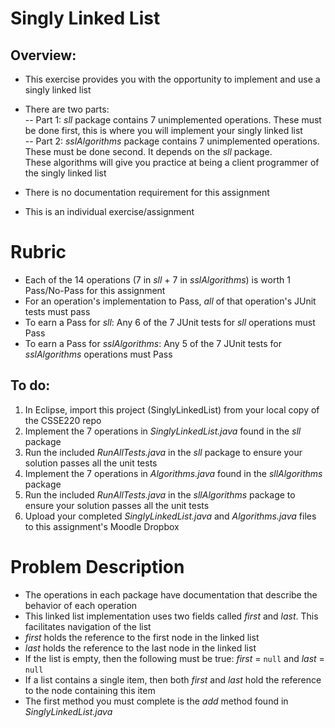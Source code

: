 # Singly Linked List

## Overview:
- This exercise provides you with the opportunity to implement and use a singly linked list
- There are two parts:
<br> -- Part 1: *sll* package contains 7 unimplemented operations. These must be done first, this is where you will implement your singly linked list
<br> -- Part 2: *sslAlgorithms* package contains 7 unimplemented operations. These must be done second. It depends on the *sll* package. 
<br>    These algorithms will give you practice at being a client programmer of the singly linked list


- There is no documentation requirement for this assignment
- This is an individual exercise/assignment

# Rubric

- Each of the 14 operations (7 in *sll* + 7 in *sslAlgorithms*) is worth 1 Pass/No-Pass for this assignment
- For an operation's implementation to Pass, *all* of that operation's JUnit tests must pass
- To earn a Pass for *sll*: Any 6 of the 7 JUnit tests for *sll* operations must Pass
- To earn a Pass for *sslAlgorithms*: Any 5 of the 7 JUnit tests for *sslAlgorithms* operations must Pass 

## To do:

1. In Eclipse, import this project (SinglyLinkedList) from your local copy of the CSSE220 repo
2. Implement the 7 operations in *SinglyLinkedList.java* found in the *sll* package
3. Run the included *RunAllTests.java* in the *sll* package to ensure your solution passes all the unit tests
3. Implement the 7 operations in *Algorithms.java* found in the *sllAlgorithms* package
3. Run the included *RunAllTests.java* in the *sllAlgorithms* package to ensure your solution passes all the unit tests
4. Upload your completed *SinglyLinkedList.java* and *Algorithms.java* files to this assignment's Moodle Dropbox

# Problem Description

- The operations in each package have documentation that describe the behavior of each operation
- This linked list implementation uses two fields called *first* and *last*. This facilitates navigation of the list
- *first* holds the reference to the first node in the linked list
- *last* holds the reference to the last node in the linked list
- If the list is empty, then the following must be true: *first* = <code>null</code> and *last* = <code>null</code>
- If a list contains a single item, then both *first* and *last* hold the reference to the node containing this item
- The first method you must complete is the *add* method found in *SinglyLinkedList.java*




